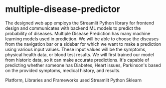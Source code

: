 # multiple-disease-predictor

The designed web app employs the Streamlit Python library for frontend design and communicates with 
backend ML models to predict the probability of diseases. Multiple Disease Prediction has many machine 
learning models used in prediction. We will be able to choose the diseases from the navigation bar or a 
sidebar for which we want to make a prediction using various input values. These input values will be the 
symptoms, physical health data, or blood test results. We will first trained our model from historic data, 
so it can make accurate predictions. It's capable of predicting whether someone has Diabetes, Heart issues, 
Parkinson's based on the provided symptoms, medical history, and results.


Platform, Libraries and Frameworks used
Streamlit
Python
Sklearn
